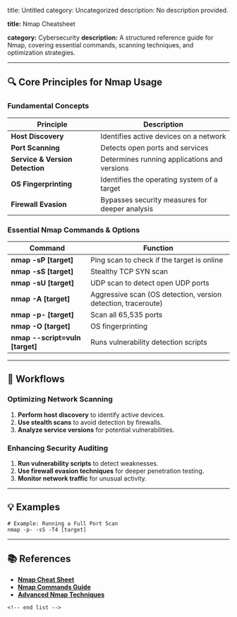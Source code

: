 title: Untitled
category: Uncategorized
description: No description provided.

**title:** Nmap Cheatsheet

**category:** Cybersecurity
**description:** A structured reference guide for Nmap, covering essential commands, scanning techniques, and optimization strategies.

---

## 🔍 **Core Principles for Nmap Usage**

### **Fundamental Concepts**

| Principle                             | Description                                    |
| ------------------------------------- | ---------------------------------------------- |
| **Host Discovery**              | Identifies active devices on a network         |
| **Port Scanning**               | Detects open ports and services                |
| **Service & Version Detection** | Determines running applications and versions   |
| **OS Fingerprinting**           | Identifies the operating system of a target    |
| **Firewall Evasion**            | Bypasses security measures for deeper analysis |

### **Essential Nmap Commands & Options**

| Command                               | Function                                                      |
| ------------------------------------- | ------------------------------------------------------------- |
| **nmap -sP [target]**           | Ping scan to check if the target is online                    |
| **nmap -sS [target]**           | Stealthy TCP SYN scan                                         |
| **nmap -sU [target]**           | UDP scan to detect open UDP ports                             |
| **nmap -A [target]**            | Aggressive scan (OS detection, version detection, traceroute) |
| **nmap -p- [target]**           | Scan all 65,535 ports                                         |
| **nmap -O [target]**            | OS fingerprinting                                             |
| **nmap --script=vuln [target]** | Runs vulnerability detection scripts                          |

---

## 🔄 **Workflows**

### **Optimizing Network Scanning**

1. **Perform host discovery** to identify active devices.
2. **Use stealth scans** to avoid detection by firewalls.
3. **Analyze service versions** for potential vulnerabilities.

### **Enhancing Security Auditing**

1. **Run vulnerability scripts** to detect weaknesses.
2. **Use firewall evasion techniques** for deeper penetration testing.
3. **Monitor network traffic** for unusual activity.

---

## 💡 **Examples**

```plaintext
# Example: Running a Full Port Scan
nmap -p- -sS -T4 [target]  
```

---

## 📚 **References**

- **[Nmap Cheat Sheet](https://github.com/jasonniebauer/Nmap-Cheatsheet)**
- **[Nmap Commands Guide](https://www.geeksforgeeks.org/nmap-cheat-sheet/)**
- **[Advanced Nmap Techniques](https://www.codelivly.com/nmap-cheat-sheet/)**

```
<!-- end list -->
```